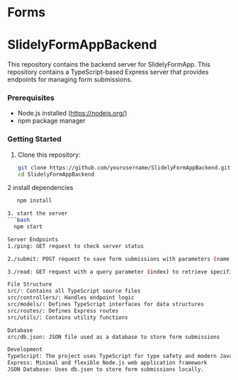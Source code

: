 # Forms
# SlidelyFormAppBackend

This repository contains the backend server for SlidelyFormApp.
This repository contains a TypeScript-based Express server that provides endpoints for managing form submissions.

### Prerequisites

- Node.js installed (https://nodejs.org/)
- npm package manager

### Getting Started

1. Clone this repository:
   ```bash
   git clone https://github.com/yourusername/SlidelyFormAppBackend.git
   cd SlidelyFormAppBackend
   
2 install dependencies
  ```bash
     npm install

3. start the server
  ```bash
    npm start

Server Endpoints
1./ping: GET request to check server status

2./submit: POST request to save form submissions with parameters (name, email, phone, github_link, stopwatch_time)

3./read: GET request with a query parameter (index) to retrieve specific form submissions.)

File Structure
src/: Contains all TypeScript source files
src/controllers/: Handles endpoint logic
src/models/: Defines TypeScript interfaces for data structures
src/routes/: Defines Express routes
src/utils/: Contains utility functions

Database
src/db.json: JSON file used as a database to store form submissions

Development
TypeScript: The project uses TypeScript for type safety and modern JavaScript features
Express: Minimal and flexible Node.js web application framework
JSON Database: Uses db.json to store form submissions locally.
